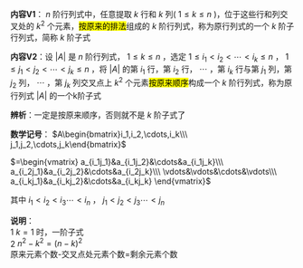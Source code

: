 **内容V1**： $n$ 阶行列式中，任意提取 $k$ 行和 $k$ 列( $1\leq k\le n$ )，位于这些行和列交叉处的 $k^2$ 个元素，<mark>按原来的排法</mark>组成的 $k$ 阶行列式，称为原行列式的一个 $k$ 阶子行列式，简称 $k$ 阶子式  
  
**内容V2**：设 $|A|$ 是 $n$ 阶行列式， $1\leq k\leq n$ ，选定 $1\leq i_1<i_2<\cdots<i_k\leq n$ ， $1\leq j_1<j_2<\cdots<j_k\leq n$ ，将 $|A|$ 的第 $i_1$ 行，第 $i_2$ 行， $\cdots$ ，第 $i_k$ 行与第 $j_1$ 列，第 $j_2$ 列， $\cdots$ ，第 $j_k$ 列交叉点上 $k^2$ 个元素<mark>按原来顺序</mark>构成一个 $k$ 阶行列式，称为原行列式 $|A|$ 的一个k阶子式  
  
**辨析**：一定是按原来顺序，否则就不是 $k$ 阶子式了  
  
**数学记号**： $A\begin{bmatrix}i_1,i_2,\cdots,i_k\\\ j_1,j_2,\cdots,j_k\end{bmatrix}$  
  
$=\begin{vmatrix}  
a_{i_1j_1}&a_{i_1j_2}&\cdots&a_{i_1j_k}\\\  
a_{i_2j_1}&a_{i_2j_2}&\cdots&a_{i_2j_k}\\\  
\vdots&\vdots&\cdots&\vdots\\\  
a_{i_kj_1}&a_{i_kj_2}&\cdots&a_{i_kj_k}  
\end{vmatrix}$  
  
其中  $i_1<i_2<i_3\cdots <i_n$ ， $j_1<j_2<j_3\cdots <j_n$  
  
**说明**：  
1  $k=1$ 时，一阶子式  
2  $n^2-k^2=(n-k)^2$  
原来元素个数-交叉点处元素个数=剩余元素个数  
